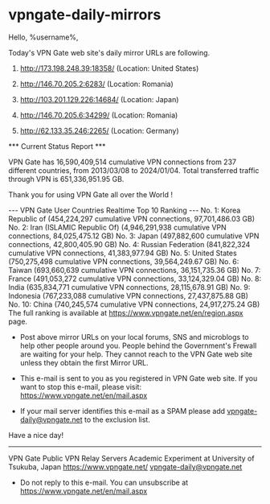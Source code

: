 # vpngate-daily-mirrors

Hello, %username%,

Today's VPN Gate web site's daily mirror URLs are following.

1. http://173.198.248.39:18358/
   (Location: United States)

2. http://146.70.205.2:6283/
   (Location: Romania)

3. http://103.201.129.226:14684/
   (Location: Japan)

4. http://146.70.205.6:34299/
   (Location: Romania)

5. http://62.133.35.246:2265/
   (Location: Germany)


*** Current Status Report ***

VPN Gate has 16,590,409,514 cumulative VPN connections from 237 different countries, from 2013/03/08 to 2024/01/04.
Total transferred traffic through VPN is 651,336,951.95 GB.

Thank you for using VPN Gate all over the World !


--- VPN Gate User Countries Realtime Top 10 Ranking ---
No. 1: Korea Republic of (454,224,297 cumulative VPN connections, 97,701,486.03 GB)
No. 2: Iran (ISLAMIC Republic Of) (4,946,291,938 cumulative VPN connections, 84,025,475.12 GB)
No. 3: Japan (497,882,600 cumulative VPN connections, 42,800,405.90 GB)
No. 4: Russian Federation (841,822,324 cumulative VPN connections, 41,383,977.94 GB)
No. 5: United States (750,275,498 cumulative VPN connections, 39,564,249.67 GB)
No. 6: Taiwan (693,660,639 cumulative VPN connections, 36,151,735.36 GB)
No. 7: France (491,053,272 cumulative VPN connections, 33,124,329.04 GB)
No. 8: India (635,834,771 cumulative VPN connections, 28,115,678.91 GB)
No. 9: Indonesia (767,233,088 cumulative VPN connections, 27,437,875.88 GB)
No. 10: China (740,245,574 cumulative VPN connections, 24,917,275.24 GB)
The full ranking is available at https://www.vpngate.net/en/region.aspx page.


* Post above mirror URLs on your local forums, SNS and microblogs
  to help other people around you.
  People behind the Government's Frewall are waiting for your help.
  They cannot reach to the VPN Gate web site
  unless they obtain the first Mirror URL.

* This e-mail is sent to you as you registered in VPN Gate web site.
  If you want to stop this e-mail, please visit:
  https://www.vpngate.net/en/mail.aspx

* If your mail server identifies this e-mail as a SPAM
  please add vpngate-daily@vpngate.net to the exclusion list.

Have a nice day!

------------------------------------------------------
VPN Gate Public VPN Relay Servers
Academic Experiment at University of Tsukuba, Japan
https://www.vpngate.net/
vpngate-daily@vpngate.net
* Do not reply to this e-mail.
  You can unsubscribe at https://www.vpngate.net/en/mail.aspx


